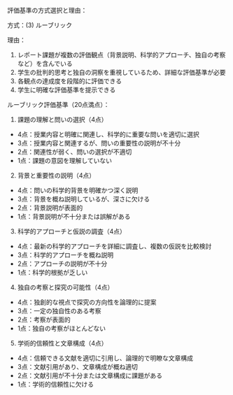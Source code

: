 評価基準の方式選択と理由：

方式：(3) ルーブリック

理由：
1. レポート課題が複数の評価観点（背景説明、科学的アプローチ、独自の考察など）を含んでいる
2. 学生の批判的思考と独自の洞察を重視しているため、詳細な評価基準が必要
3. 各観点の達成度を段階的に評価できる
4. 学生に明確な評価基準を提示できる

ルーブリック評価基準（20点満点）：

1. 課題の理解と問いの選択（4点）
- 4点：授業内容と明確に関連し、科学的に重要な問いを適切に選択
- 3点：授業内容と関連するが、問いの重要性の説明が不十分
- 2点：関連性が弱く、問いの選択が不適切
- 1点：課題の意図を理解していない

2. 背景と重要性の説明（4点）
- 4点：問いの科学的背景を明確かつ深く説明
- 3点：背景を概ね説明しているが、深さに欠ける
- 2点：背景説明が表面的
- 1点：背景説明が不十分または誤解がある

3. 科学的アプローチと仮説の調査（4点）
- 4点：最新の科学的アプローチを詳細に調査し、複数の仮説を比較検討
- 3点：科学的アプローチを概ね説明
- 2点：アプローチの説明が不十分
- 1点：科学的根拠が乏しい

4. 独自の考察と探究の可能性（4点）
- 4点：独創的な視点で探究の方向性を論理的に提案
- 3点：一定の独自性のある考察
- 2点：考察が表面的
- 1点：独自の考察がほとんどない

5. 学術的信頼性と文章構成（4点）
- 4点：信頼できる文献を適切に引用し、論理的で明瞭な文章構成
- 3点：文献引用があり、文章構成が概ね適切
- 2点：文献引用が不十分または文章構成に課題がある
- 1点：学術的信頼性に欠ける
